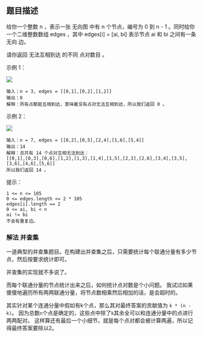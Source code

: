 ## 题目描述
给你一个整数 n ，表示一张 无向图 中有 n 个节点，编号为 0 到 n - 1 。同时给你一个二维整数数组 edges ，其中 edges[i] = [ai, bi] 表示节点 ai 和 bi 之间有一条 无向 边。

请你返回 无法互相到达 的不同 点对数目 。

示例 1：

![](https://assets.leetcode.com/uploads/2022/05/05/tc-3.png)
```
输入：n = 3, edges = [[0,1],[0,2],[1,2]]
输出：0
解释：所有点都能互相到达，意味着没有点对无法互相到达，所以我们返回 0 。
```
示例 2：

![](https://assets.leetcode.com/uploads/2022/05/05/tc-2.png)
```
输入：n = 7, edges = [[0,2],[0,5],[2,4],[1,6],[5,4]]
输出：14
解释：总共有 14 个点对互相无法到达：
[[0,1],[0,3],[0,6],[1,2],[1,3],[1,4],[1,5],[2,3],[2,6],[3,4],[3,5],[3,6],[4,6],[5,6]]
所以我们返回 14 。
```

提示：
```
1 <= n <= 105
0 <= edges.length <= 2 * 105
edges[i].length == 2
0 <= ai, bi < n
ai != bi
不会有重复边。
```

### 解法 并查集
一道典型的并查集题目。在构建出并查集之后，只需要统计每个联通分量有多少节点，然后按要求统计即可。

并查集的实现就不多说了。

而每个联通分量的节点统计出来之后，如何统计点对数是个小问题。
我试过如果傻傻地遍历所有两两联通分量，将节点数相乘然后相加的话，是会超时的。

其实针对某个连通分量中假如有k个点，那么其对最终答案的贡献值为 `k * (n - k)`。
因为总数`n`个点是确定的，这些点中除了`k`其余全可以和连通分量中的点进行两两配对。
这样算还有最后一个小细节，就是每个点对都会被计算两遍，所以记得最终答案要除以2。